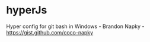 # hyperJs
Hyper config for git bash in Windows - Brandon Napky - https://gist.github.com/coco-napky
